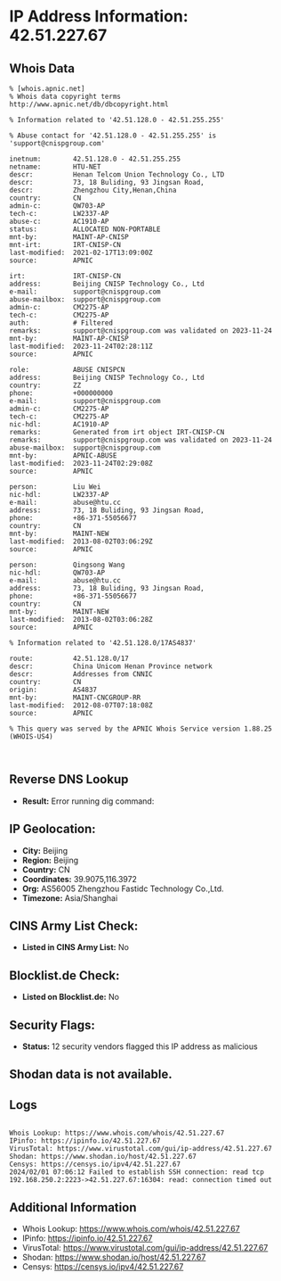 # IP Address Information: 42.51.227.67

## Whois Data
```
% [whois.apnic.net]
% Whois data copyright terms    http://www.apnic.net/db/dbcopyright.html

% Information related to '42.51.128.0 - 42.51.255.255'

% Abuse contact for '42.51.128.0 - 42.51.255.255' is 'support@cnispgroup.com'

inetnum:        42.51.128.0 - 42.51.255.255
netname:        HTU-NET
descr:          Henan Telcom Union Technology Co., LTD
descr:          73, 18 Buliding, 93 Jingsan Road,
descr:          Zhengzhou City,Henan,China
country:        CN
admin-c:        QW703-AP
tech-c:         LW2337-AP
abuse-c:        AC1910-AP
status:         ALLOCATED NON-PORTABLE
mnt-by:         MAINT-AP-CNISP
mnt-irt:        IRT-CNISP-CN
last-modified:  2021-02-17T13:09:00Z
source:         APNIC

irt:            IRT-CNISP-CN
address:        Beijing CNISP Technology Co., Ltd
e-mail:         support@cnispgroup.com
abuse-mailbox:  support@cnispgroup.com
admin-c:        CM2275-AP
tech-c:         CM2275-AP
auth:           # Filtered
remarks:        support@cnispgroup.com was validated on 2023-11-24
mnt-by:         MAINT-AP-CNISP
last-modified:  2023-11-24T02:28:11Z
source:         APNIC

role:           ABUSE CNISPCN
address:        Beijing CNISP Technology Co., Ltd
country:        ZZ
phone:          +000000000
e-mail:         support@cnispgroup.com
admin-c:        CM2275-AP
tech-c:         CM2275-AP
nic-hdl:        AC1910-AP
remarks:        Generated from irt object IRT-CNISP-CN
remarks:        support@cnispgroup.com was validated on 2023-11-24
abuse-mailbox:  support@cnispgroup.com
mnt-by:         APNIC-ABUSE
last-modified:  2023-11-24T02:29:08Z
source:         APNIC

person:         Liu Wei
nic-hdl:        LW2337-AP
e-mail:         abuse@htu.cc
address:        73, 18 Buliding, 93 Jingsan Road,
phone:          +86-371-55056677
country:        CN
mnt-by:         MAINT-NEW
last-modified:  2013-08-02T03:06:29Z
source:         APNIC

person:         Qingsong Wang
nic-hdl:        QW703-AP
e-mail:         abuse@htu.cc
address:        73, 18 Buliding, 93 Jingsan Road,
phone:          +86-371-55056677
country:        CN
mnt-by:         MAINT-NEW
last-modified:  2013-08-02T03:06:28Z
source:         APNIC

% Information related to '42.51.128.0/17AS4837'

route:          42.51.128.0/17
descr:          China Unicom Henan Province network
descr:          Addresses from CNNIC
country:        CN
origin:         AS4837
mnt-by:         MAINT-CNCGROUP-RR
last-modified:  2012-08-07T07:18:08Z
source:         APNIC

% This query was served by the APNIC Whois Service version 1.88.25 (WHOIS-US4)



```
## Reverse DNS Lookup
- **Result:** Error running dig command: 

## IP Geolocation:
- **City:** Beijing
- **Region:** Beijing
- **Country:** CN
- **Coordinates:** 39.9075,116.3972
- **Org:** AS56005 Zhengzhou Fastidc Technology Co.,Ltd.
- **Timezone:** Asia/Shanghai

## CINS Army List Check:
- **Listed in CINS Army List:** 
No

## Blocklist.de Check:
- **Listed on Blocklist.de:** 
No

## Security Flags:
- **Status:** 12 security vendors flagged this IP address as malicious

## Shodan data is not available.

## Logs
```

Whois Lookup: https://www.whois.com/whois/42.51.227.67
IPinfo: https://ipinfo.io/42.51.227.67
VirusTotal: https://www.virustotal.com/gui/ip-address/42.51.227.67
Shodan: https://www.shodan.io/host/42.51.227.67
Censys: https://censys.io/ipv4/42.51.227.67
2024/02/01 07:06:12 Failed to establish SSH connection: read tcp 192.168.250.2:2223->42.51.227.67:16304: read: connection timed out

```
## Additional Information
- Whois Lookup: https://www.whois.com/whois/42.51.227.67
- IPinfo: https://ipinfo.io/42.51.227.67
- VirusTotal: https://www.virustotal.com/gui/ip-address/42.51.227.67
- Shodan: https://www.shodan.io/host/42.51.227.67
- Censys: https://censys.io/ipv4/42.51.227.67

